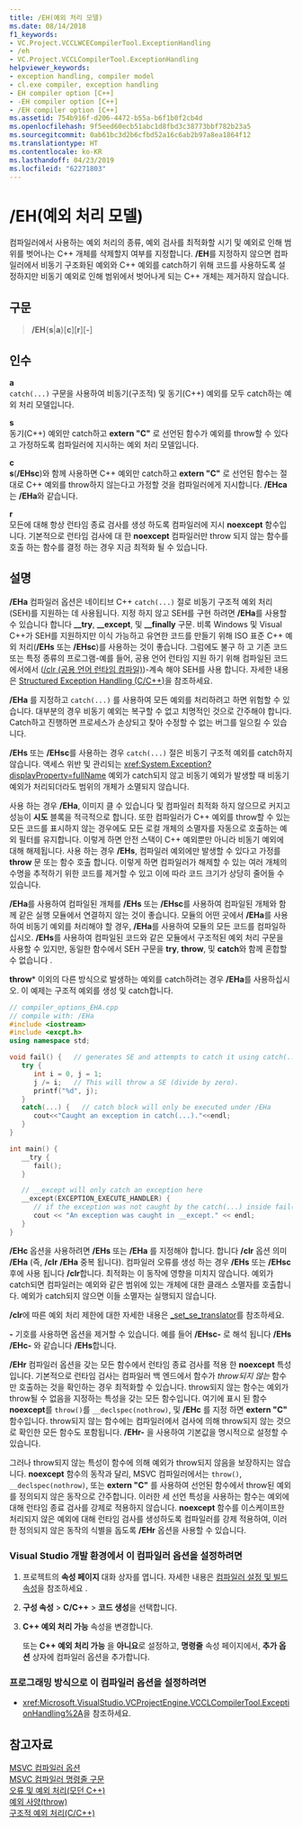```yaml
---
title: /EH(예외 처리 모델)
ms.date: 08/14/2018
f1_keywords:
- VC.Project.VCCLWCECompilerTool.ExceptionHandling
- /eh
- VC.Project.VCCLCompilerTool.ExceptionHandling
helpviewer_keywords:
- exception handling, compiler model
- cl.exe compiler, exception handling
- EH compiler option [C++]
- -EH compiler option [C++]
- /EH compiler option [C++]
ms.assetid: 754b916f-d206-4472-b55a-b6f1b0f2cb4d
ms.openlocfilehash: 9f5eed60ecb51abc1d8fbd3c38773bbf782b23a5
ms.sourcegitcommit: 0ab61bc3d2b6cfbd52a16c6ab2b97a8ea1864f12
ms.translationtype: HT
ms.contentlocale: ko-KR
ms.lasthandoff: 04/23/2019
ms.locfileid: "62271803"
---
```

# <a name="eh-exception-handling-model"></a>/EH(예외 처리 모델)

컴파일러에서 사용하는 예외 처리의 종류, 예외 검사를 최적화할 시기 및 예외로 인해 범위를 벗어나는 C++ 개체를 삭제할지 여부를 지정합니다. **/EH**를 지정하지 않으면 컴파일러에서 비동기 구조화된 예외와 C++ 예외를 catch하기 위해 코드를 사용하도록 설정하지만 비동기 예외로 인해 범위에서 벗어나게 되는 C++ 개체는 제거하지 않습니다.

## <a name="syntax"></a>구문

> **/EH**{**s**|**a**}[**c**][**r**][**-**]

## <a name="arguments"></a>인수

**a**<br/>
`catch(...)` 구문을 사용하여 비동기(구조적) 및 동기(C++) 예외를 모두 catch하는 예외 처리 모델입니다.

**s**<br/>
동기(C++) 예외만 catch하고 **extern "C"** 로 선언된 함수가 예외를 throw할 수 있다고 가정하도록 컴파일러에 지시하는 예외 처리 모델입니다.

**c**<br/>
**s**(**/EHsc**)와 함께 사용하면 C++ 예외만 catch하고 **extern "C"** 로 선언된 함수는 절대로 C++ 예외를 throw하지 않는다고 가정할 것을 컴파일러에게 지시합니다. **/EHca**는 **/EHa**와 같습니다.

**r**<br/>
모든에 대해 항상 런타임 종료 검사를 생성 하도록 컴파일러에 지시 **noexcept** 함수입니다. 기본적으로 런타임 검사에 대 한 **noexcept** 컴파일러만 throw 되지 않는 함수를 호출 하는 함수를 결정 하는 경우 지금 최적화 될 수 있습니다.

## <a name="remarks"></a>설명

**/EHa** 컴파일러 옵션은 네이티브 C++ `catch(...)` 절로 비동기 구조적 예외 처리(SEH)를 지원하는 데 사용됩니다. 지정 하지 않고 SEH를 구현 하려면 **/EHa**를 사용할 수 있습니다 합니다 **__try**, **__except**, 및 **__finally** 구문. 비록 Windows 및 Visual C++가 SEH를 지원하지만 이식 가능하고 유연한 코드를 만들기 위해 ISO 표준 C++ 예외 처리(**/EHs** 또는 **/EHsc**)를 사용하는 것이 좋습니다. 그럼에도 불구 하 고 기존 코드 또는 특정 종류의 프로그램-예를 들어, 공용 언어 런타임 지원 하기 위해 컴파일된 코드에서에서 ([/clr (공용 언어 런타임 컴파일)](clr-common-language-runtime-compilation.md))-계속 해야 SEH를 사용 합니다. 자세한 내용은 [Structured Exception Handling (C/C++)](../../cpp/structured-exception-handling-c-cpp.md)을 참조하세요.

**/EHa** 를 지정하고 `catch(...)` 를 사용하여 모든 예외를 처리하려고 하면 위험할 수 있습니다. 대부분의 경우 비동기 예외는 복구할 수 없고 치명적인 것으로 간주해야 합니다. Catch하고 진행하면 프로세스가 손상되고 찾아 수정할 수 없는 버그를 일으킬 수 있습니다.

**/EHs** 또는 **/EHsc**를 사용하는 경우 `catch(...)` 절은 비동기 구조적 예외를 catch하지 않습니다. 액세스 위반 및 관리되는 <xref:System.Exception?displayProperty=fullName> 예외가 catch되지 않고 비동기 예외가 발생할 때 비동기 예외가 처리되더라도 범위의 개체가 소멸되지 않습니다.

사용 하는 경우 **/EHa**, 이미지 클 수 있습니다 및 컴파일러 최적화 하지 않으므로 커지고 성능이 **시도** 블록을 적극적으로 합니다. 또한 컴파일러가 C++ 예외를 throw할 수 있는 모든 코드를 표시하지 않는 경우에도 모든 로컬 개체의 소멸자를 자동으로 호출하는 예외 필터를 유지합니다. 이렇게 하면 안전 스택이 C++ 예외뿐만 아니라 비동기 예외에 대해 해제됩니다. 사용 하는 경우 **/EHs**, 컴파일러 예외에만 발생할 수 있다고 가정를 **throw** 문 또는 함수 호출 합니다. 이렇게 하면 컴파일러가 해제할 수 있는 여러 개체의 수명을 추적하기 위한 코드를 제거할 수 있고 이에 따라 코드 크기가 상당히 줄어들 수 있습니다.

**/EHa**를 사용하여 컴파일된 개체를 **/EHs** 또는 **/EHsc**를 사용하여 컴파일된 개체와 함께 같은 실행 모듈에서 연결하지 않는 것이 좋습니다. 모듈의 어떤 곳에서 **/EHa**를 사용하여 비동기 예외를 처리해야 할 경우, **/EHa**를 사용하여 모듈의 모든 코드를 컴파일하십시오. **/EHs**를 사용하여 컴파일된 코드와 같은 모듈에서 구조적된 예외 처리 구문을 사용할 수 있지만, 동일한 함수에서 SEH 구문을 **try**, **throw**, 및 **catch**와 함께 혼합할 수 없습니다 .

**throw*** 이외의 다른 방식으로 발생하는 예외를 catch하려는 경우 **/EHa**를 사용하십시오. 이 예제는 구조적 예외를 생성 및 catch합니다.

```cpp
// compiler_options_EHA.cpp
// compile with: /EHa
#include <iostream>
#include <excpt.h>
using namespace std;

void fail() {   // generates SE and attempts to catch it using catch(...)
   try {
      int i = 0, j = 1;
      j /= i;   // This will throw a SE (divide by zero).
      printf("%d", j);
   }
   catch(...) {   // catch block will only be executed under /EHa
      cout<<"Caught an exception in catch(...)."<<endl;
   }
}

int main() {
   __try {
      fail();
   }

   // __except will only catch an exception here
   __except(EXCEPTION_EXECUTE_HANDLER) {
      // if the exception was not caught by the catch(...) inside fail()
      cout << "An exception was caught in __except." << endl;
   }
}
```

**/EHc** 옵션을 사용하려면 **/EHs** 또는 **/EHa** 를 지정해야 합니다. 합니다 **/clr** 옵션 의미 **/EHa** (즉, **/clr** **/EHa** 중복 됩니다). 컴파일러 오류를 생성 하는 경우 **/EHs** 또는 **/EHsc** 후에 사용 됩니다 **/clr**합니다. 최적화는 이 동작에 영향을 미치지 않습니다. 예외가 catch되면 컴파일러는 예외와 같은 범위에 있는 개체에 대한 클래스 소멸자를 호출합니다. 예외가 catch되지 않으면 이들 소멸자는 실행되지 않습니다.

**/clr**에 따른 예외 처리 제한에 대한 자세한 내용은 [_set_se_translator](../../c-runtime-library/reference/set-se-translator.md)를 참조하세요.

**-** 기호를 사용하면 옵션을 제거할 수 있습니다. 예를 들어 **/EHsc-** 로 해석 됩니다 **/EHs** **/EHc-** 와 같습니다 **/EHs**합니다.

**/EHr** 컴파일러 옵션을 갖는 모든 함수에서 런타임 종료 검사를 적용 한 **noexcept** 특성입니다. 기본적으로 런타임 검사는 컴파일러 백 엔드에서 함수가 *throw되지 않는* 함수만 호출하는 것을 확인하는 경우 최적화할 수 있습니다. throw되지 않는 함수는 예외가 throw될 수 없음을 지정하는 특성을 갖는 모든 함수입니다. 여기에 표시 된 함수 **noexcept**를 `throw()`를 `__declspec(nothrow)`, 및 **/EHc** 를 지정 하면 **extern "C"** 함수입니다. throw되지 않는 함수에는 컴파일러에서 검사에 의해 throw되지 않는 것으로 확인한 모든 함수도 포함됩니다. **/EHr-** 을 사용하여 기본값을 명시적으로 설정할 수 있습니다.

그러나 throw되지 않는 특성이 함수에 의해 예외가 throw되지 않음을 보장하지는 않습니다. **noexcept** 함수의 동작과 달리, MSVC 컴파일러에서는 `throw()`, `__declspec(nothrow)`, 또는 **extern "C"** 를 사용하여 선언된 함수에서 throw된 예외를 정의되지 않은 동작으로 간주합니다. 이러한 세 선언 특성을 사용하는 함수는 예외에 대해 런타임 종료 검사를 강제로 적용하지 않습니다. **noexcept** 함수를 이스케이프한 처리되지 않은 예외에 대해 런타임 검사를 생성하도록 컴파일러를 강제 적용하여, 이러한 정의되지 않은 동작의 식별을 돕도록 **/EHr** 옵션을 사용할 수 있습니다.

### <a name="to-set-this-compiler-option-in-the-visual-studio-development-environment"></a>Visual Studio 개발 환경에서 이 컴파일러 옵션을 설정하려면

1. 프로젝트의 **속성 페이지** 대화 상자를 엽니다. 자세한 내용은 [컴파일러 설정 및 빌드 속성](../working-with-project-properties.md)을 참조하세요 .

1. **구성 속성** > **C/C++** > **코드 생성**을 선택합니다.

1. **C++ 예외 처리 가능** 속성을 변경합니다.

   또는 **C++ 예외 처리 가능** 을 **아니요**로 설정하고, **명령줄** 속성 페이지에서, **추가 옵션** 상자에 컴파일러 옵션을 추가합니다.

### <a name="to-set-this-compiler-option-programmatically"></a>프로그래밍 방식으로 이 컴파일러 옵션을 설정하려면

- <xref:Microsoft.VisualStudio.VCProjectEngine.VCCLCompilerTool.ExceptionHandling%2A>을 참조하세요.

## <a name="see-also"></a>참고자료

[MSVC 컴파일러 옵션](compiler-options.md)<br/>
[MSVC 컴파일러 명령줄 구문](compiler-command-line-syntax.md)<br/>
[오류 및 예외 처리(모던 C++)](../../cpp/errors-and-exception-handling-modern-cpp.md)<br/>
[예외 사양(throw)](../../cpp/exception-specifications-throw-cpp.md)<br/>
[구조적 예외 처리(C/C++)](../../cpp/structured-exception-handling-c-cpp.md)
